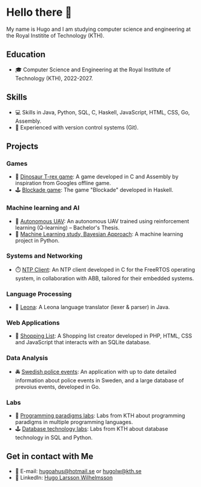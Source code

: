 # Hello there 👋

My name is Hugo and I am studying computer science and engineering at the Royal Institite of Technology (KTH).

## Education
* 🎓 Computer Science and Engineering at the Royal Institute of Technology (KTH), 2022-2027.

## Skills
* 💻 Skills in Java, Python, SQL, C, Haskell, JavaScript, HTML, CSS, Go, Assembly.
* 🔧 Experienced with version control systems (Git).

## Projects

### Games

* 🦖 [Dinosaur T-rex game](https://github.com/hugoahus/chipkit_pixel_game): A game developed in C and Assembly by inspiration from Googles offline game.
* 🕹️ [Blockade game](https://github.com/hugoahus/blockade): The game "Blockade" developed in Haskell.

### Machine learning and AI

* 🚁 [Autonomous UAV](https://github.com/erikgsmit/RL-Based-Obstacle-Avoidance-for-Drone): An autonomous UAV trained using reinforcement learning (Q-learning) – Bachelor's Thesis.
* 🧠 [Machine Learning study, Bayesian Approach](https://github.com/hugoahus/ml_bayesian): A machine learning project in Python.

### Systems and Networking

* ⏱️ [NTP Client](https://github.com/atomic-pvk/atomic-project): An NTP client developed in C for the FreeRTOS operating system, in collaboration with ABB, tailored for their embedded systems.

###  Language Processing

* 🐢 [Leona](https://github.com/hugoahus/leona): A Leona language translator (lexer & parser) in Java.

### Web Applications
* 🛒 [Shopping List](https://github.com/hugoahus/shopping_list): A Shopping list creator developed in PHP, HTML, CSS and JavaScript that interacts with an SQLite database.

### Data Analysis

* 🚔 [Swedish police events](https://github.com/hugoahus/swedish-police-events): An application with up to date detailed information about police events in Sweden, and a large database of prevoius events, developed in Go.

### Labs
* 🤖 [Programming paradigms labs](https://github.com/hugoahus/programming_paradigms): Labs from KTH about programming paradigms in multiple programming languages.
* 🕹️ [Database technology labs](https://github.com/hugoahus/database_technology_labs): Labs from KTH about database technology in SQL and Python.

## Get in contact with Me

* 📧 E-mail: hugoahus@hotmail.se or hugolw@kth.se
* 👷 LinkedIn: [Hugo Larsson Wilhelmsson](https://www.linkedin.com/in/hugo-larsson-wilhelmsson-172273174/)
